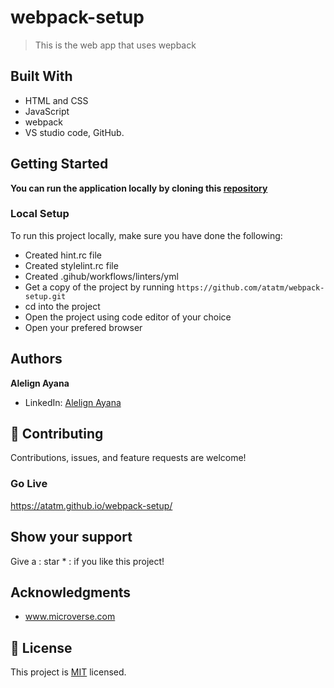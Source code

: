 # webpack-setup


> This is the web app that uses wepback

## Built With

- HTML and CSS
- JavaScript
- webpack
- VS studio code, GitHub.

## Getting Started

**You can run the application locally by cloning this [repository](https://github.com/atatm/webpack-setup.git)**

### Local Setup

To run this project locally, make sure you have done the following:

- Created hint.rc file
- Created stylelint.rc file
- Created .gihub/workflows/linters/yml
- Get a copy of the project by running `https://github.com/atatm/webpack-setup.git `
- cd into the project
- Open the project using code editor of your choice
- Open your prefered browser

## Authors

**Alelign Ayana**

- LinkedIn: [Alelign Ayana](https://linkedin.com/@alelignayana)

## :handshake: Contributing

Contributions, issues, and feature requests are welcome!

### Go Live

https://atatm.github.io/webpack-setup/

## Show your support

Give a : star * :️ if you like this project!

## Acknowledgments

- www.microverse.com

## :memo: License

This project is [MIT](./LICENSE) licensed.
